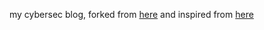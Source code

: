 my cybersec blog, forked from [here](https://github.com/niklasbuschmann/contrast) and inspired from [here](https://github.com/V3ded/V3ded.github.io)
